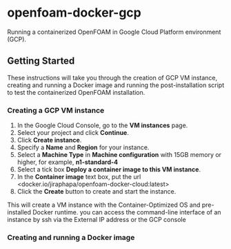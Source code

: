 # openfoam-docker-gcp
 
Running a containerized OpenFOAM in Google Cloud Platform environment (GCP). 

## Getting Started

These instructions will take you through the creation of GCP VM instance, creating and running a Docker image and running the post-installation script to test the containerized OpenFOAM installation.

### Creating a GCP VM instance

1. In the Google Cloud Console, go to the **VM instances** page.
2. Select your project and click **Continue**.
3. Click **Create instance**.
4. Specify a **Name** and **Region** for your instance.
5. Select a **Machine Type** in **Machine configuration** with 15GB memory or higher, for example, **n1-standard-4** 
6. Select a tick box **Deploy a container image to this VM instance**.
7. In the **Container image** text box, put the url <docker.io/jiraphapa/openfoam-docker-cloud:latest>
8. Click the **Create** button to create and start the instance.

This will create a VM instance with the Container-Optimized OS and pre-installed Docker runtime. you can access the command-line interface of an instance by ssh via the External IP address or the GCP console

### Creating and running a Docker image
